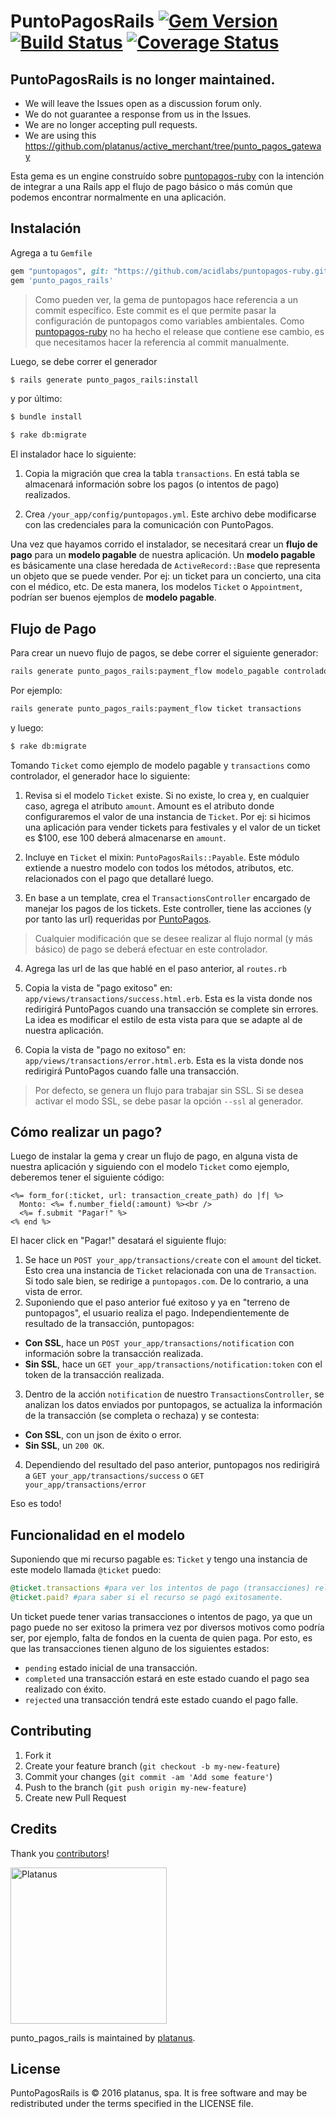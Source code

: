 # PuntoPagosRails [![Gem Version](https://badge.fury.io/rb/punto_pagos_rails.svg)](http://badge.fury.io/rb/punto_pagos_rails) [![Build Status](https://travis-ci.org/platanus/punto_pagos_rails.svg?branch=master)](https://travis-ci.org/platanus/punto_pagos_rails) [![Coverage Status](https://coveralls.io/repos/github/platanus/punto_pagos_rails/badge.svg)](https://coveralls.io/github/platanus/punto_pagos_rails)

## PuntoPagosRails is no longer maintained.

- We will leave the Issues open as a discussion forum only.
- We do not guarantee a response from us in the Issues.
- We are no longer accepting pull requests.
- We are using this https://github.com/platanus/active_merchant/tree/punto_pagos_gateway

Esta gema es un engine construído sobre [puntopagos-ruby](https://github.com/acidlabs/puntopagos-ruby) con la intención de integrar a una Rails app el flujo de pago básico o más común que podemos encontrar normalmente en una aplicación.

## Instalación

Agrega a tu `Gemfile`

```ruby
gem "puntopagos", git: "https://github.com/acidlabs/puntopagos-ruby.git", ref: "54167cc5d081abd1cb110832af1aebefcf734e78"
gem 'punto_pagos_rails'
```

> Como pueden ver, la gema de puntopagos hace referencia a un commit específico. Este commit es el que permite pasar la configuración de puntopagos como variables ambientales. Como [puntopagos-ruby](https://github.com/acidlabs/puntopagos-ruby) no ha hecho el release que contiene ese cambio, es que necesitamos hacer la referencia al commit manualmente.

Luego, se debe correr el generador

```bash
$ rails generate punto_pagos_rails:install
```

y por último:

```bash
$ bundle install
```

```bash
$ rake db:migrate
```

El instalador hace lo siguiente:

1. Copia la migración que crea la tabla `transactions`. En está tabla se almacenará información sobre los pagos (o intentos de pago) realizados.

2. Crea `/your_app/config/puntopagos.yml`. Este archivo debe modificarse con las credenciales para la comunicación con PuntoPagos.

Una vez que hayamos corrido el instalador, se necesitará crear un **flujo de pago** para un **modelo pagable** de nuestra aplicación.
Un **modelo pagable** es básicamente una clase heredada de `ActiveRecord::Base` que representa un objeto que se puede vender. Por ej: un ticket para un concierto, una cita con el médico, etc. De esta manera, los modelos `Ticket` o `Appointment`, podrían ser buenos ejemplos de **modelo pagable**.

## Flujo de Pago

Para crear un nuevo flujo de pagos, se debe correr el siguiente generador:

```bash
rails generate punto_pagos_rails:payment_flow modelo_pagable controlador
```

Por ejemplo:

```bash
rails generate punto_pagos_rails:payment_flow ticket transactions
```

y luego:

```bash
$ rake db:migrate
```

Tomando `Ticket` como ejemplo de modelo pagable y `transactions` como controlador, el generador hace lo siguiente:

1. Revisa si el modelo `Ticket` existe. Si no existe, lo crea y, en cualquier caso, agrega el atributo `amount`. Amount es el atributo donde configuraremos el valor de una instancia de `Ticket`. Por ej: si hicimos una aplicación para vender tickets para festivales y el valor de un ticket es $100, ese 100 deberá almacenarse en `amount`.

2. Incluye en `Ticket` el mixin: `PuntoPagosRails::Payable`. Este módulo extiende a nuestro modelo con todos los métodos, atributos, etc. relacionados con el pago que detallaré luego.

3. En base a un template, crea el `TransactionsController` encargado de manejar los pagos de los tickets. Este controller, tiene las acciones (y por tanto las url) requeridas por [PuntoPagos](https://www.puntopagos.com/).
> Cualquier modificación que se desee realizar al flujo normal (y más básico) de pago se deberá efectuar en este controlador.

4. Agrega las url de las que hablé en el paso anterior, al `routes.rb`

5. Copia la vista de "pago exitoso" en: `app/views/transactions/success.html.erb`. Esta es la vista donde nos redirigirá PuntoPagos cuando una transacción se complete sin errores. La idea es modificar el estilo de esta vista para que se adapte al de nuestra aplicación.

6. Copia la vista de "pago no exitoso" en: `app/views/transactions/error.html.erb`. Esta es la vista donde nos redirigirá PuntoPagos cuando falle una transacción.

> Por defecto, se genera un flujo para trabajar sin SSL. Si se desea activar el modo SSL, se debe pasar la opción `--ssl` al generador.

## Cómo realizar un pago?

Luego de instalar la gema y crear un flujo de pago, en alguna vista de nuestra aplicación y siguiendo con el modelo `Ticket` como ejemplo, deberemos tener el siguiente código:

```
<%= form_for(:ticket, url: transaction_create_path) do |f| %>
  Monto: <%= f.number_field(:amount) %><br />
  <%= f.submit "Pagar!" %>
<% end %>
```

El hacer click en "Pagar!" desatará el siguiente flujo:

1. Se hace un `POST your_app/transactions/create` con el `amount` del ticket. Esto crea una instancia de `Ticket` relacionada con una de `Transaction`. Si todo sale bien, se redirige a `puntopagos.com`. De lo contrario, a una vista de error.
2. Suponiendo que el paso anterior fué exitoso y ya en "terreno de puntopagos", el usuario realiza el pago. Independientemente de resultado de la transacción, puntopagos:
 - **Con SSL**, hace un `POST your_app/transactions/notification` con información sobre la transacción realizada.
 - **Sin SSL**, hace un `GET your_app/transactions/notification:token` con el token de la transacción realizada.
3. Dentro de la acción `notification` de nuestro `TransactionsController`, se analizan los datos enviados por puntopagos, se actualiza la información de la transacción (se completa o rechaza) y se contesta:
 - **Con SSL**, con un json de éxito o error.
 - **Sin SSL**, un `200 OK`.
4. Dependiendo del resultado del paso anterior, puntopagos nos redirigirá a `GET your_app/transactions/success` o `GET your_app/transactions/error`

Eso es todo!

## Funcionalidad en el modelo

Suponiendo que mi recurso pagable es: `Ticket` y tengo una instancia de este modelo llamada `@ticket` puedo:

```ruby
@ticket.transactions #para ver los intentos de pago (transacciones) relacionados al recurso.
@ticket.paid? #para saber si el recurso se pagó exitosamente.
```

Un ticket puede tener varias transacciones o intentos de pago, ya que un pago puede no ser exitoso la primera vez por diversos motivos como podría ser, por ejemplo, falta de fondos en la cuenta de quien paga. Por esto, es que las transacciones tienen alguno de los siguientes estados:

- `pending` estado inicial de una transacción.
- `completed` una transacción estará en este estado cuando el pago sea realizado con éxito.
- `rejected` una transacción tendrá este estado cuando el pago falle.


## Contributing

1. Fork it
2. Create your feature branch (`git checkout -b my-new-feature`)
3. Commit your changes (`git commit -am 'Add some feature'`)
4. Push to the branch (`git push origin my-new-feature`)
5. Create new Pull Request

## Credits

Thank you [contributors](https://github.com/platanus/punto_pagos_rails/graphs/contributors)!

<img src="http://platan.us/gravatar_with_text.png" alt="Platanus" width="250"/>

punto_pagos_rails is maintained by [platanus](http://platan.us).

## License

PuntoPagosRails is © 2016 platanus, spa. It is free software and may be redistributed under the terms specified in the LICENSE file.
